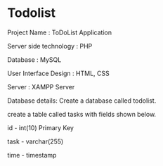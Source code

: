 # Todolist
Project Name           : ToDoList Application

Server side technology : PHP

Database               : MySQL

User Interface Design  : HTML, CSS

Server                 : XAMPP Server


Database details:
Create a database called todolist.

create a table called tasks with fields shown below.

id - int(10) Primary Key

task - varchar(255)

time - timestamp
